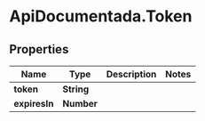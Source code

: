 # ApiDocumentada.Token

## Properties

Name | Type | Description | Notes
------------ | ------------- | ------------- | -------------
**token** | **String** |  | 
**expiresIn** | **Number** |  | 


